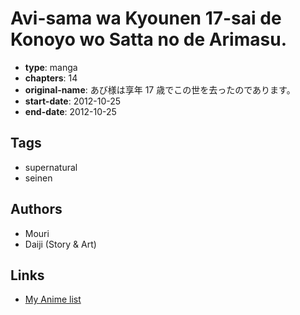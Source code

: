 # Avi-sama wa Kyounen 17-sai de Konoyo wo Satta no de Arimasu.

-   **type**: manga
-   **chapters**: 14
-   **original-name**: あび様は享年 17 歳でこの世を去ったのであります。
-   **start-date**: 2012-10-25
-   **end-date**: 2012-10-25

## Tags

-   supernatural
-   seinen

## Authors

-   Mouri
-   Daiji (Story & Art)

## Links

-   [My Anime list](https://myanimelist.net/manga/73049/Avi-sama_wa_Kyounen_17-sai_de_Konoyo_wo_Satta_no_de_Arimasu)
